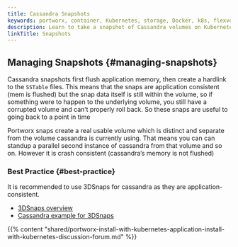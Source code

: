 ```yaml
---
title: Cassandra Snapshots
keywords: portworx, container, Kubernetes, storage, Docker, k8s, flexvol, pv, persistent disk, snapshots, stork, clones
description: Learn to take a snapshot of Cassandra volumes on Kubernetes
linkTitle: Snapshots
---
```


## Managing Snapshots {#managing-snapshots}

Cassandra snapshots first flush application memory, then create a hardlink to the `SSTable` files. This means that the snaps are application consistent \(mem is flushed\) but the snap data itself is still within the volume, so if something were to happen to the underlying volume, you still have a corrupted volume and can’t properly roll back. So these snaps are useful to going back to a point in time

Portworx snaps create a real usable volume which is distinct and separate from the volume cassandra is currently using. That means you can can standup a parallel second instance of cassandra from that volume and so on. However it is crash consistent \(cassandra’s memory is not flushed\)

### Best Practice {#best-practice}

It is recommended to use 3DSnaps for cassandra as they are application-consistent.

* [3DSnaps overview](/portworx-install-with-kubernetes/storage-operations/create-snapshots/snaps-3d)
* [Cassandra example for 3DSnaps](/portworx-install-with-kubernetes/storage-operations/create-snapshots/snaps-3d/#cassandra)

{{% content "shared/portworx-install-with-kubernetes-application-install-with-kubernetes-discussion-forum.md" %}}
